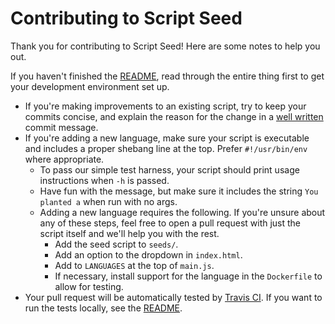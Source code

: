 # Contributing to Script Seed

Thank you for contributing to Script Seed! Here are some notes to help you out.

If you haven't finished the [README](README.md), read through the entire thing
first to get your development environment set up.

* If you're making improvements to an existing script, try to keep your commits
  concise, and explain the reason for the change in a [well
  written](https://tbaggery.com/2008/04/19/a-note-about-git-commit-messages.html)
  commit message.
* If you're adding a new language, make sure your script is executable and
  includes a proper shebang line at the top. Prefer `#!/usr/bin/env` where
  appropriate.
  * To pass our simple test harness, your script should print usage instructions
    when `-h` is passed.
  * Have fun with the message, but make sure it includes the string
    `You planted a` when run with no args.
  * Adding a new language requires the following. If you're unsure about any of
    these steps, feel free to open a pull request with just the script itself
    and we'll help you with the rest.
    * Add the seed script to `seeds/`.
    * Add an option to the dropdown in `index.html`.
    * Add to `LANGUAGES` at the top of `main.js`.
    * If necessary, install support for the language in the `Dockerfile` to
      allow for testing.
* Your pull request will be automatically tested by
  [Travis CI](https://travis-ci.org/mkasberg/script-seed). If you want to run
  the tests locally, see the [README](https://github.com/mkasberg/script-seed).
